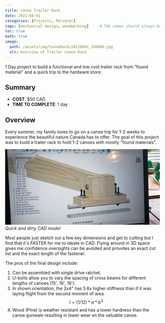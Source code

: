 ```yaml
---
title: Canoe Trailer Rack
date: 2021-08-01 
categories: [Projects, Personal]
tags: [mechanical design, woodworking]     # TAG names should always be lowercase
toc: true
math: true
image:
  path: /assets/img/CanoeRack/20210801_160046.jpg   
  alt: Overview of Trailer Canoe Rack
---
```


1 Day project to build a functional and low cost trailer rack from "found material" and a quick trip to the hardware store.

## Summary
- **COST**:  $50 CAD
- **TIME TO COMPLETE**: 1 day

## Overview

Every summer, my family loves to go on a canoe trip for 1-2 weeks to experience the beautiful nature Canada has to offer. The goal of this project was to build a trailer rack to hold 1-2 canoes with mostly "found materials".


![CAD of Canoe Trailer Rack](/assets/img/CanoeRack/20210731_153148.jpg)
_Quick and dirty CAD model_


Most people just sketch out a few key dimensions and get to cutting but I find that it's FASTER for me to ideate in CAD. Flying around in 3D space gives me confidence oversights can be avoided and provides an exact cut list and the exact length of the fastener.


The pros of the final design include:
1. Can be assembled with single drive ratchet.
2. U-bolts allow you to vary the spacing of cross beams for different lengths of canoes (15', 16', 18').
3. In shown orientation, the 2x4" has 5.6x higher stiffness than if it was laying flight from the second moment of area $$ I = (1/12)*a*b^3 $$
4. Wood (Pine) is weather resistant and has a lower hardness than the canoe gunwale resulting in lower wear on the valuable canoe.

